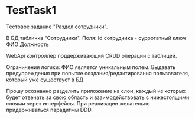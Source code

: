 # TestTask1
Тестовое задание "Раздел сотрудники".

В БД табличка "Сотрудники". Поля:
Id сотрудника - суррогатный ключ
ФИО
Должность

WebApi контроллер поддерживающий CRUD операции с таблицей.

Ограничения логики:
ФИО является уникальным полем. Выдавать предупреждения при попытке создания/редактирования пользователя, который уже существует в БД.

Прошу осознанно разделить приложение на слои, каждый из которых будет отвечать за свою область и взаимодействовать с нижестоящими слоями через интерфейсы. При реализации желательно придерживаться парадигмы DDD.
